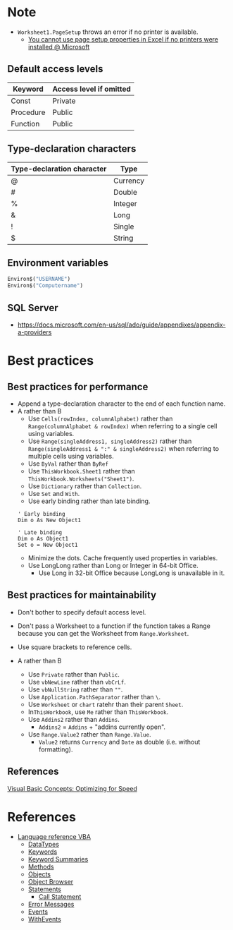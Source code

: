 # Note
* `Worksheet1.PageSetup` throws an error if no printer is available.
  * [You cannot use page setup properties in Excel if no printers were installed @ Microsoft](https://support.microsoft.com/en-us/help/291298/you-cannot-use-page-setup-properties-in-excel-if-no-printers-were-inst)

## Default access levels
Keyword|Access level if omitted
---|---
Const|Private
Procedure|Public
Function|Public

## Type-declaration characters
Type-declaration character|Type
---|---
@|Currency
#|Double
%|Integer
&|Long
!|Single
$|String

## Environment variables
```vb
Environ$("USERNAME")
Environ$("Computername")
```

## SQL Server
* https://docs.microsoft.com/en-us/sql/ado/guide/appendixes/appendix-a-providers

# Best practices

## Best practices for performance
* Append a type-declaration character to the end of each function name.
* A rather than B
  * Use `Cells(rowIndex, columnAlphabet)` rather than `Range(columnAlphabet & rowIndex)` when referring to a single cell using variables.
  * Use `Range(singleAddress1, singleAddress2)` rather than `Range(singleAddress1 & ":" & singleAddress2)` when referring to multiple cells using variables.
  * Use `ByVal` rather than `ByRef` 
  * Use `ThisWorkbook.Sheet1` rather than `ThisWorkbook.Worksheets("Sheet1")`.
  * Use `Dictionary` rather than `Collection`.
  * Use `Set` and `With`.
  * Use early binding rather than late binding.
  ```vba
  ' Early binding
  Dim o As New Object1
  
  ' Late binding
  Dim o As Object1
  Set o = New Object1
  ```
  * Minimize the dots. Cache frequently used properties in variables.
  * Use LongLong rather than Long or Integer in 64-bit Office.
    * Use Long in 32-bit Office because LongLong is unavailable in it.
    
## Best practices for maintainability
* Don't bother to specify default access level.
* Don't pass a Worksheet to a function if the function takes a Range because you can get the Worksheet from `Range.Worksheet`.
* Use square brackets to reference cells.

* A rather than B
  * Use `Private` rather than `Public`.
  * Use `vbNewLine` rather than `vbCrLf`.
  * Use `vbNullString` rather than `""`.
  * Use `Application.PathSeparator` rather than `\`.
  * Use `Worksheet` or `chart` ratehr than their parent `Sheet`.
  * In`ThisWorkbook`, use `Me` rather than `ThisWorkbook`.
  * Use `Addins2` rather than `Addins`.
    * `Addins2` = `Addins` + "addins currently open".
  * Use `Range.Value2` rather than `Range.Value`.
    * `Value2` returns `Currency` and `Date` as double (i.e. without formatting).

## References
[Visual Basic Concepts: Optimizing for Speed](https://msdn.microsoft.com/en-us/library/aa263514.aspx)

# References
* [Language reference VBA](https://msdn.microsoft.com/en-us/vba/vba-language-reference)
  * [DataTypes](https://msdn.microsoft.com/en-us/vba/language-reference-vba/articles/data-types)
  * [Keywords](https://msdn.microsoft.com/en-us/vba/language-reference-vba/articles/keywords-visual-basic-for-applications)
  * [Keyword Summaries](https://msdn.microsoft.com/en-us/vba/language-reference-vba/articles/keyword-summaries)
  * [Methods](https://msdn.microsoft.com/en-us/vba/language-reference-vba/articles/methods-visual-basic-for-applications)
  * [Objects](https://msdn.microsoft.com/en-us/vba/language-reference-vba/articles/objects-visual-basic-for-applications)
  * [Object Browser](https://msdn.microsoft.com/en-us/vba/language-reference-vba/articles/object-browser-visual-basic-for-applications)
  * [Statements](https://msdn.microsoft.com/en-us/vba/language-reference-vba/articles/statements)
    * [Call Statement](https://msdn.microsoft.com/en-us/vba/language-reference-vba/articles/call-statement)
  * [Error Messages](https://msdn.microsoft.com/en-us/vba/language-reference-vba/articles/error-messages)
  * [Events](https://msdn.microsoft.com/en-us/vba/language-reference-vba/articles/events-object-vba-add-in-object-model)
  * [WithEvents](https://msdn.microsoft.com/en-us/vba/language-reference-vba/articles/withevents-keyword)
